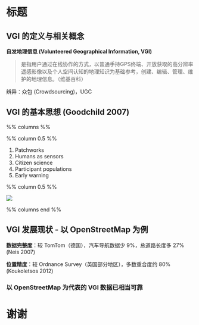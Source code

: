 # 标题

## VGI 的定义与相关概念
**自发地理信息 (Volunteered Geographical Information, VGI)**

> 是指用户通过在线协作的方式，以普通手持GPS终端、开放获取的高分辨率遥感影像以及个人空间认知的地理知识为基础参考，创建、编辑、管理、维护的地理信息。（维基百科）

辨异：众包 (Crowdsourcing)，UGC

## VGI 的基本思想 (Goodchild 2007)
%% columns %%

%% column 0.5 %%

1. Patchworks
2. Humans as sensors
3. Citizen science
4. Participant populations
5. Early warning

%% column 0.5 %%

![][image-1]

%% columns end %%

## VGI 发展现状 - 以 OpenStreetMap 为例
**数据完整度**：较 TomTom（德国），汽车导航数据少 9%，总道路长度多 27% (Neis 2007)

**位置精度**：较 Ordnance Survey（英国部分地区），多数重合度约 80% (Koukoletsos 2012)

### 以 OpenStreetMap 为代表的 VGI 数据已相当可靠

# 谢谢

[image-1]:	placeholder.png
